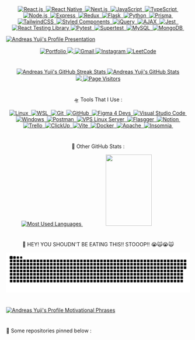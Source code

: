 <!--       
    Stacks:   
-->
<div align="center">
  <a href="https://github.com/andreas-yuji-fujiki">     
    <!-- Tecnologias -->
    <img src="https://img.shields.io/badge/-React.js-0D1117?style=for-the-badge&logo=react&logoColor=61DAFB&labelColor=0D1117" alt="React.js">&nbsp;
    <img src="https://img.shields.io/badge/-React%20Native-0D1117?style=for-the-badge&logo=react&logoColor=61DAFB&labelColor=0D1117" alt="React Native">&nbsp;
    <img src="https://img.shields.io/badge/-Next.js-0D1117?style=for-the-badge&logo=next.js&logoColor=ffffff&labelColor=0D1117" alt="Next.js">&nbsp;
    <img src="https://img.shields.io/badge/-JavaScript-0D1117?style=for-the-badge&logo=javascript&logoColor=F7DF1E&labelColor=0D1117" alt="JavaScript">&nbsp;
    <img src="https://img.shields.io/badge/-TypeScript-0D1117?style=for-the-badge&logo=typescript&logoColor=3178C6&labelColor=0D1117" alt="TypeScript">&nbsp;
    <img src="https://img.shields.io/badge/-Node.js-0D1117?style=for-the-badge&logo=node.js&logoColor=339933&labelColor=0D1117" alt="Node.js">&nbsp;
    <img src="https://img.shields.io/badge/-Express-0D1117?style=for-the-badge&logo=express&logoColor=ffffff&labelColor=0D1117" alt="Express">&nbsp;
    <img src="https://img.shields.io/badge/-Redux-0D1117?style=for-the-badge&logo=redux&logoColor=764ABC&labelColor=0D1117" alt="Redux">&nbsp;
    <img src="https://img.shields.io/badge/-Flask-0D1117?style=for-the-badge&logo=flask&logoColor=ffffff&labelColor=0D1117" alt="Flask">&nbsp;
    <img src="https://img.shields.io/badge/-Python-0D1117?style=for-the-badge&logo=python&logoColor=3776AB&labelColor=0D1117" alt="Python">&nbsp;
    <img src="https://img.shields.io/badge/-Prisma-0D1117?style=for-the-badge&logo=prisma&logoColor=ffffff&labelColor=0D1117" alt="Prisma">&nbsp;
    <img src="https://img.shields.io/badge/-TailwindCSS-0D1117?style=for-the-badge&logo=tailwindcss&logoColor=38B2AC&labelColor=0D1117" alt="TailwindCSS">&nbsp;
    <img src="https://img.shields.io/badge/-Styled%20Components-0D1117?style=for-the-badge&logo=styled-components&logoColor=DB7093&labelColor=0D1117" alt="Styled Components">&nbsp;
    <img src="https://img.shields.io/badge/-jQuery-0D1117?style=for-the-badge&logo=jquery&logoColor=0769AD&labelColor=0D1117" alt="jQuery">&nbsp;
    <img src="https://img.shields.io/badge/-AJAX-0D1117?style=for-the-badge&logo=swagger&labelColor=0D1117&logoColor=F7CB4D" alt="AJAX">&nbsp;
    <img src="https://img.shields.io/badge/-Jest-0D1117?style=for-the-badge&logo=jest&logoColor=C21325&labelColor=0D1117" alt="Jest" /> &nbsp;
    <img src="https://img.shields.io/badge/-React%20Testing%20Library-0D1117?style=for-the-badge&logo=testing-library&logoColor=E33332&labelColor=0D1117" alt="React Testing Library" />
    <img src="https://img.shields.io/badge/-Pytest-0D1117?style=for-the-badge&logo=pytest&logoColor=3776AB&labelColor=0D1117" alt="Pytest" />&nbsp;
    <img src="https://img.shields.io/badge/-Supertest-0D1117?style=for-the-badge&logo=javascript&logoColor=F7DF1E&labelColor=0D1117" alt="Supertest" />&nbsp;
    <img src="https://img.shields.io/badge/-MySQL-0D1117?style=for-the-badge&logo=mysql&logoColor=4479A1&labelColor=0D1117" alt="MySQL">&nbsp;
    <img src="https://img.shields.io/badge/-MongoDB-0D1117?style=for-the-badge&logo=mongodb&logoColor=47A248&labelColor=0D1117" alt="MongoDB">&nbsp;
  </a> 
</div>


 

<!-- Improvised Margin -->
<p></p>
<p></p>
<p></p>
<p></p>
<p></p>
<p></p>
<p></p>
<p></p>
<p></p>
<p></p>
<p></p>
<p></p>

<!--
  Typing Presentation & Contact Area:
-->
<a href="https://github.com/andreas-yuji-fujiki">
  <img src="https://readme-typing-svg.herokuapp.com/?color=00b5f7&size=35&center=true&vCenter=true&width=1000&lines=🍷+Hey,+i'm+Andreas+Yuji+!;🌎+I'm+a+Fullstack+Developer+!;🚀+I'm+18+years+old+!;"  alt="Andreas Yuji's Profile Presentation "/>
</a>

<!-- Improvised Margin -->
<p></p>
<p></p>
<p></p>
<p></p>
<p></p>
<p></p>
<p></p>
<p></p>
<p></p>
<p></p>
<p></p>
<p></p>

<div align="center">
    <a href="https://andreas-yuji-fujiki.github.io/portfolio/">
      <img src="https://img.shields.io/badge/-Portfolio-6E40C9?style=for-the-badge&logo=web&logoColor=white&labelColor=6E40C9" alt="Portfolio">
    </a>
    <a href="https://www.linkedin.com/in/andreas-yuji-fujiki-a08633321/" target="_blank">
      <img src="https://img.shields.io/badge/LinkedIn-0077B5?style=for-the-badge&logo=linkedin&logoColor=white" alt"LinkedIn" />
    </a>
    <a href="mailto:andreaspinheirocontato@gmail.com" target="_blank"> 
      <img src="https://img.shields.io/badge/-Gmail-FF0000?style=for-the-badge&logo=gmail&logoColor=ffffff" alt="Gmail" />
    </a>
    <a href="https://www.instagram.com/sun.developer/" target="_blank">
        <img src="https://img.shields.io/badge/-Instagram-E4405F?style=for-the-badge&logo=instagram&logoColor=ffffff" alt="Instagram" />
    </a>
    <a href="https://leetcode.com/profile/">
        <img src="https://img.shields.io/badge/-LeetCode-FFA116?style=for-the-badge&logo=leetcode&logoColor=white" alt="LeetCode" />
    </a>
</div> 





#
<!--
  Streak & Status
-->
<div align="center">  
  <a href="https://github.com/andreas-yuji-fujiki">
    <img width="50%" height="195px" src="https://github-readme-streak-stats-salesp07.vercel.app/?user=andreas-yuji-fujiki&count_private=true&theme=tokyonight&hide_border=true" alt="Andreas Yuji's GitHub Streak Stats" /> 
    <img width="49%" height="195px" src="https://github-readme-stats.vercel.app/api?username=andreas-yuji-fujiki&show_icons=true&count_private=true&hide_border=true&theme=tokyonight" alt="Andreas Yuji's GitHub Stats" />
  </a>
</div>






<!--
  Contributions Graph & Visitors Count
-->
<div align="center">
  <a href="https://github.com/andreas-yuji-fujiki">
    <img src="https://github-readme-activity-graph.vercel.app/graph?username=andreas-yuji-fujiki&bg_color=000000&color=15e5a6&line=07e9a5&point=0a855c&area=true&hide_border=true)](https://github.com/ashutosh00710/github-readme-activity-graph">
    <img width="10%" src="https://visitor-badge.laobi.icu/badge?page_id=andreas-yuji-fujiki.andreas-yuji-fujiki" alt="Page Visitors" />
  </a>
</div>






#
<!--
  Tools Area:
-->
<p align="center">
    🛸 Tools That I Use :
</p>
<div align="center">
    <a href="https://github.com/andreas-yuji-fujiki">
      <img src="https://img.shields.io/badge/-Linux-0D1117?style=for-the-badge&logo=linux&labelColor=0D1117" alt="Linux">&nbsp;
      <img src="https://img.shields.io/badge/-WSL-0D1117?style=for-the-badge&logo=ubuntu&logoColor=E95420&labelColor=0D1117" alt="WSL">&nbsp;
      <img src="https://img.shields.io/badge/-Git-0D1117?style=for-the-badge&logo=git&logoColor=F05032&labelColor=0D1117" alt="Git">&nbsp;
      <img src="https://img.shields.io/badge/-GitHub-0D1117?style=for-the-badge&logo=github&labelColor=0D1117" alt="GitHub">&nbsp;
      <img src="https://img.shields.io/badge/-Figma-0D1117?style=for-the-badge&logo=figma&logoColor=F24E1E&labelColor=0D1117" alt="Figma 4 Devs">&nbsp;
      <img src="https://img.shields.io/badge/-VS%20Code-0D1117?style=for-the-badge&labelColor=0D1117&logo=vsc&logoColor=007ACC" alt="Visual Studio Code">&nbsp;
      <img src="https://img.shields.io/badge/-Windows-0D1117?style=for-the-badge&logo=font-awesome&logoColor=00ADEF&labelColor=0D1117" alt="Windows">&nbsp;
      <img src="https://img.shields.io/badge/-Postman-0D1117?style=for-the-badge&logo=postman&labelColor=0D1117" alt="Postman">&nbsp;
      <img src="https://img.shields.io/badge/-VPS_Linux_Server-0D1117?style=for-the-badge&logo=Cloudflare&logoColor=white" alt="VPS Linux Server">&nbsp;
      <img src="https://img.shields.io/badge/-Flasgger-0D1117?style=for-the-badge&logo=swagger&labelColor=0D1117&logoColor=F7CB4D" alt="Flasgger">&nbsp;
      <img src="https://img.shields.io/badge/-Notion-0D1117?style=for-the-badge&logo=notion&labelColor=0D1117&logoColor=FFFFF" alt="Notion">&nbsp;
      <img src="https://img.shields.io/badge/-Trello-0D1117?style=for-the-badge&logo=trello&logoColor=1565d4&labelColor=0D1117" alt="Trello">&nbsp;
      <img src="https://img.shields.io/badge/-ClickUp-0D1117?style=for-the-badge&logo=clickup&logoColor=fa32a9&labelColor=0D1117" alt="ClickUp">&nbsp;
      <img src="https://img.shields.io/badge/-Vite-0D1117?style=for-the-badge&logo=vite&logoColor=646CFF&labelColor=0D1117" alt="Vite">&nbsp;
      <img src="https://img.shields.io/badge/-Docker-0D1117?style=for-the-badge&logo=docker&logoColor=2496ED&labelColor=0D1117" alt="Docker">&nbsp;
      <img src="https://img.shields.io/badge/-Apache-0D1117?style=for-the-badge&logo=apache&logoColor=e64b35&labelColor=0D1117" alt="Apache">&nbsp;
      <img src="https://img.shields.io/badge/-Insomnia-0D1117?style=for-the-badge&logo=insomnia&logoColor=7819da&labelColor=0D1117" alt="Insomnia">&nbsp;
    </a>
</div>






#
<!--
  Level, Achievements & Most Used Languages:
-->
<p align="center">
    🌙 Other GitHub Stats :
</p>
<div align="center">
  <a href="https://github.com/andreas-yuji-fujiki">
    <img width="49%" height="195px" src="https://github-readme-stats.vercel.app/api/top-langs/?username=andreas-yuji-fujiki&layout=compact&hide_border=true&margin-h=109px&theme=tokyonight" alt="Most Used Languages"/>
    <img width="50%" height="195px" src="https://github-profile-trophy.vercel.app/?username=andreas-yuji-fujiki&theme=dracula&row=2&no-bg=false&column=5&margin-w=0&margin-h=0" />
  </a>
</div>






#
<!--
  Snake on Commits:
-->
<p align="center">
  🐍 HEY! YOU SHOUDN'T BE EATING THIS!! STOOOP!! 😭🙀😭🙀
</p>

<div align="center">
  <a href="https://github.com/andreas-yuji-fujiki">
    <picture align="center">
      <source media="(prefers-color-scheme: dark)" srcset="https://raw.githubusercontent.com/andreas-yuji-fujiki/andreas-yuji-fujiki/output/github-contribution-grid-snake-dark.svg">
      <source media="(prefers-color-scheme: light)" srcset="https://raw.githubusercontent.com/andreas-yuji-fujiki/andreas-yuji-fujiki/output/github-contribution-grid-snake-dark.svg">
      <img align="center" alt="github contribution grid snake animation" src="https://raw.githubusercontent.com/andreas-yuji-fujiki/andreas-yuji-fujiki/output/github-contribution-grid-snake.svg">
    </picture>
  </a>
</div>






#
<!--
  Motivational Phrases &  Indication to pinned projects
-->
<a href="https://github.com/andreas-yuji-fujiki">
  <img src="https://readme-typing-svg.herokuapp.com/?color=00b5f7&size=35&center=true&vCenter=true&width=1000&lines=%F0%9F%A7%91+No+matter+how+hard,+persist,+%26+code!;%F0%9F%9A%80+No+matter+the+challenge,+progress,+%26+code!;%F0%9F%94%A7+No+matter+the+obstacle,+advance,+%26+code!;%F0%9F%93%9A+No+matter+the+mistake,+learn,+%26+code!;%E2%8F%B3+No+matter+the+time,+achieve,+%26+code!;%F0%9F%A4%94+No+matter+the+doubt,+trust,+%26+code!;%F0%9F%95%92+No+matter+the+pace,+continue,+%26+code!;%F0%9F%9B%A4+No+matter+the+path,+follow,+%26+code!;%F0%9F%94%84+No+matter+the+failure,+restart,+%26+code!;%F0%9F%97%82+No+matter+the+chaos,+organize,+%26+code!" alt="Andreas Yuji's Profile Motivational Phrases">
</a>

#
<!-- Fixed Repos Presentation
-->
<p align="left">
  📌 Some repositories pinned below :
</p>
